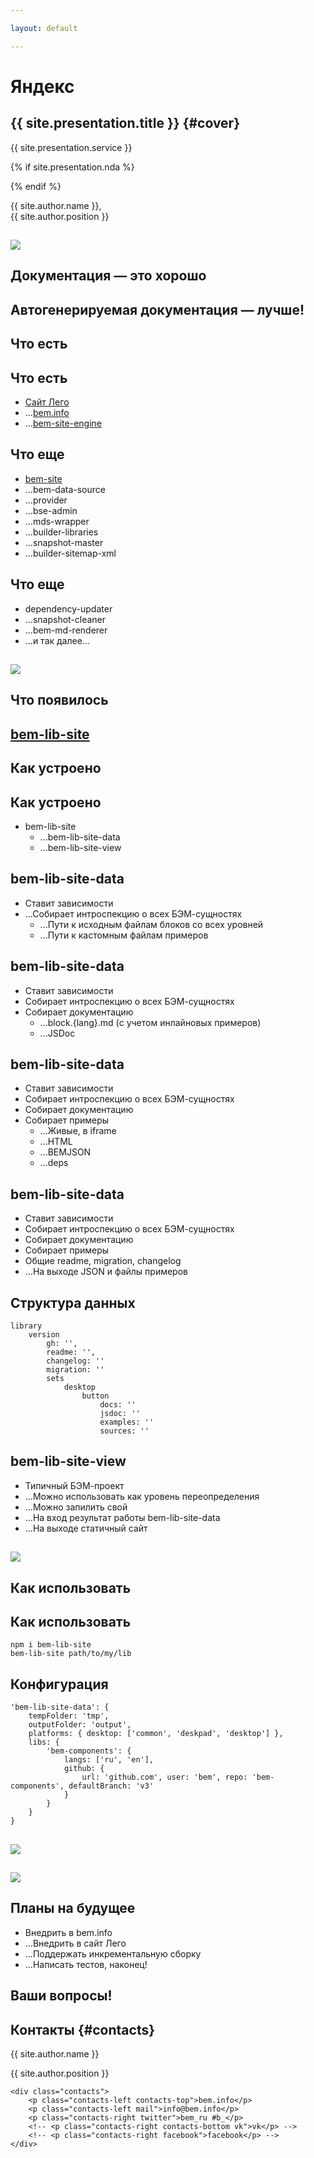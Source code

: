 ```yaml
---

layout: default

---
```


# Яндекс

## **{{ site.presentation.title }}** {#cover}

<div class="s">
    <div class="service">{{ site.presentation.service }}</div>
</div>

{% if site.presentation.nda %}
<div class="nda"></div>
{% endif %}

<div class="info">
	<p class="author">{{ site.author.name }}, <br/> {{ site.author.position }}</p>
</div>

## **![](pictures/no-docs.gif)**

## **Документация — это хорошо**

## **Автогенерируемая документация — лучше!**

## **Что есть**

## Что есть
* [Сайт Лего](https://lego.yandex-team.ru/libs/islands/v3.8.0/desktop/button2/)
* ...[bem.info](https://ru.bem.info/libs/bem-components/v2.4.0/showcase/)
* ...[bem-site-engine](https://github.com/bem/bem-site-engine/)

## Что еще
* [bem-site](https://github.com/bem-site)
* ...bem-data-source
* ...provider
* ...bse-admin
* ...mds-wrapper
* ...builder-libraries
* ...snapshot-master
* ...builder-sitemap-xml

## Что еще
* dependency-updater
* ...snapshot-cleaner
* ...bem-md-renderer
* ...и так далее...

## **![](pictures/vegas.jpg)**

## **Что появилось**

## **[bem-lib-site](#)**

## **Как устроено**

## Как устроено
* bem-lib-site
    * ...bem-lib-site-data
    * ...bem-lib-site-view

## bem-lib-site-data
* Ставит зависимости
* ...Собирает интроспекцию о всех БЭМ-сущностях
    * ...Пути к исходным файлам блоков со всех уровней
    * ...Пути к кастомным файлам примеров

## bem-lib-site-data
* Ставит зависимости
* Собирает интроспекцию о всех БЭМ-сущностях
* Собирает документацию
    * ...block.{lang}.md (с учетом инлайновых примеров)
    * ...JSDoc


## bem-lib-site-data
* Ставит зависимости
* Собирает интроспекцию о всех БЭМ-сущностях
* Собирает документацию
* Собирает примеры
    * ...Живые, в iframe
    * ...HTML
    * ...BEMJSON
    * ...deps

## bem-lib-site-data
* Ставит зависимости
* Собирает интроспекцию о всех БЭМ-сущностях
* Собирает документацию
* Собирает примеры
* Общие readme, migration, changelog
* ...На выходе JSON и файлы примеров

## Структура данных
~~~
library
    version
        gh: '',
        readme: '',
        changelog: ''
        migration: ''
        sets
            desktop
                button
                    docs: ''
                    jsdoc: ''
                    examples: ''
                    sources: ''
~~~

## bem-lib-site-view
* Типичный БЭМ-проект
* ...Можно использовать как уровень переопределения
* ...Можно запилить свой
* ...На вход результат работы bem-lib-site-data
* ...На выходе статичный сайт

## **![](pictures/howto.gif)**

## **Как использовать**

## Как использовать
~~~
npm i bem-lib-site
bem-lib-site path/to/my/lib
~~~

## Конфигурация
~~~
'bem-lib-site-data': {
    tempFolder: 'tmp',
    outputFolder: 'output',
    platforms: { desktop: ['common', 'deskpad', 'desktop'] },
    libs: {
        'bem-components': {
            langs: ['ru', 'en'],
            github: {
                url: 'github.com', user: 'bem', repo: 'bem-components', defaultBranch: 'v3'
            }
        }
    }
}
~~~

## **![](pictures/engino.png)**

## **![](pictures/horse.gif)**

## Планы на будущее
* Внедрить в bem.info
* ...Внедрить в сайт Лего
* ...Поддержать инкрементальную сборку
* ...Написать тестов, наконец!

## **Ваши вопросы!**

## **Контакты** {#contacts}

<div class="info">
<p class="author">{{ site.author.name }}</p>
<p class="position">{{ site.author.position }}</p>

    <div class="contacts">
        <p class="contacts-left contacts-top">bem.info</p>
        <p class="contacts-left mail">info@bem.info</p>
        <p class="contacts-right twitter">bem_ru #b_</p>
        <!-- <p class="contacts-right contacts-bottom vk">vk</p> -->
        <!-- <p class="contacts-right facebook">facebook</p> -->
    </div>
</div>
